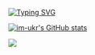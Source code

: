 [![Typing SVG](https://readme-typing-svg.herokuapp.com?color=007acc&size=29&multiline=true&width=700&lines=im-ukr)](https://git.io/typing-svg)


<a href="https://github.com/im-ukr"><img src="https://github-readme-stats.vercel.app/api?username=im-ukr&show_icons=true&hide=&count_private=true&title_color=0891b2&text_color=ffffff&icon_color=0891b2&bg_color=1c1917&hide_border=true&show_icons=true" alt="im-ukr's GitHub stats" /></a>

<a href="https://github.com/im-ukr"><img src="https://github-readme-streak-stats.herokuapp.com/?user=im-ukr&stroke=ffffff&background=1c1917&ring=0891b2&fire=0891b2&currStreakNum=ffffff&currStreakLabel=0891b2&sideNums=ffffff&sideLabels=ffffff&dates=ffffff&hide_border=true" /></a>
